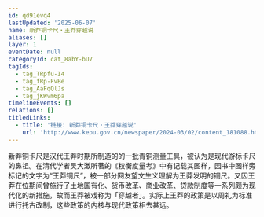 ```yaml
---
id: qd91evq4
lastUpdated: '2025-06-07'
name: 新莽铜卡尺・王莽穿越说
aliases: []
layer: 1
eventDate: null
categoryId: cat_8abY-bU7
tagIds:
  - tag_TRpfu-I4
  - tag_fRp-FvBe
  - tag_AaFqQlJs
  - tag_jKWvm6pa
timelineEvents: []
relations: []
titledLinks:
  - title: '链接: 新莽铜卡尺・王莽穿越说'
    url: 'http://www.kepu.gov.cn/newspaper/2024-03/02/content_181088.html'
---
```

新莽铜卡尺是汉代王莽时期所制造的的一批青铜测量工具，被认为是现代游标卡尺的鼻祖。在清代学者吴大澂所著的《权衡度量考》中有记载其图样，因书中图样旁标记的文字为“王莽铜尺”，被一部分网友望文生义理解为王莽发明的铜尺。又因王莽在位期间曾施行了土地国有化、货币改革、商业改革、贷款制度等一系列颇为现代化的新措施，故而王莽被戏称为「穿越者」。实际上王莽的政策是以周礼为标准进行托古改制，这些政策的内核与现代政策相去甚远。
